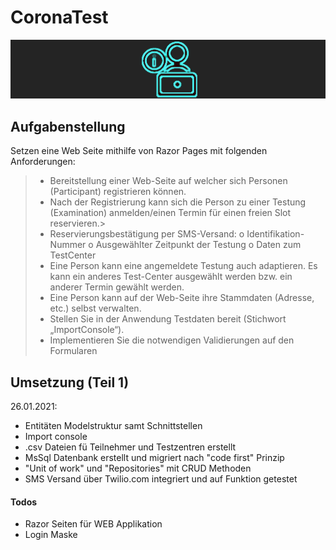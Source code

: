 # CoronaTest
[![Z|Kolev](https://github.com/zvonkokolev/CoronaTest/blob/master/crts.png)](https://github.com/zvonkokolev/CoronaTest/blob/master/crts.png)
## Aufgabenstellung
Setzen eine Web Seite mithilfe von Razor Pages mit folgenden Anforderungen:
> - Bereitstellung einer Web-Seite auf welcher sich Personen (Participant) registrieren können.
> - Nach der Registrierung kann sich die Person zu einer Testung (Examination) anmelden/einen Termin für einen freien Slot reservieren.>
> - Reservierungsbestätigung per SMS-Versand:
> o Identifikation-Nummer
> o Ausgewählter Zeitpunkt der Testung
> o Daten zum TestCenter
> - Eine Person kann eine angemeldete Testung auch adaptieren. Es kann ein anderes Test-Center ausgewählt werden bzw. ein anderer Termin gewählt werden.
> - Eine Person kann auf der Web-Seite ihre Stammdaten (Adresse, etc.) selbst verwalten.
> - Stellen Sie in der Anwendung Testdaten bereit (Stichwort „ImportConsole“).
> - Implementieren Sie die notwendigen Validierungen auf den Formularen

## Umsetzung (Teil 1)
26.01.2021:
  - Entitäten Modelstruktur samt Schnittstellen
  - Import console
  - .csv Dateien fü Teilnehmer und Testzentren erstellt
  - MsSql Datenbank erstellt und migriert nach "code first" Prinzip
  - "Unit of work" und "Repositories" mit CRUD Methoden
  - SMS Versand über Twilio.com integriert und auf Funktion getestet

#### Todos
 - Razor Seiten für WEB Applikation
 - Login Maske
